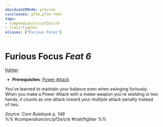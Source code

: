 ```yaml
---
obsidianUIMode: preview
cssclasses: pf2e,pf2e-feat
tags:
- compendium/src/pf2e/crb
- trait/fighter
aliases: ["Furious Focus"]
---
```

# Furious Focus  *Feat 6*  
[fighter](rules/traits/fighter.md "Fighter Class Trait")  

- **Prerequisites**: [Power Attack](compendium/feats/power-attack.md)

You've learned to maintain your balance even when swinging furiously. When you make a Power Attack with a melee weapon you're wielding in two hands, it counts as one attack toward your multiple attack penalty instead of two.

*Source: Core Rulebook p. 148*  
%% #compendium/src/pf2e/crb #trait/fighter %%